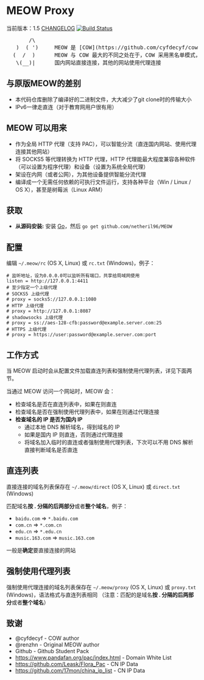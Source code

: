# MEOW Proxy

当前版本：1.5 [CHANGELOG](CHANGELOG.md)
[![Build Status](https://travis-ci.org/netheril96/MEOW.png?branch=master)](https://travis-ci.org/netheril96/MEOW)

<pre>
       /\
   )  ( ')     MEOW 是 [COW](https://github.com/cyfdecyf/cow) 的一个派生版本
  (  /  )      MEOW 与 COW 最大的不同之处在于，COW 采用黑名单模式， 而 MEOW 采用白名单模式
   \(__)|      国内网站直接连接，其他的网站使用代理连接
</pre>

## 与原版MEOW的差别

* 本代码仓库删除了编译好的二进制文件，大大减少了git clone时的传输大小
* IPv6一律走直连（对于教育网用户很有用）

## MEOW 可以用来
- 作为全局 HTTP 代理（支持 PAC），可以智能分流（直连国内网站、使用代理连接其他网站）
- 将 SOCKS5 等代理转换为 HTTP 代理，HTTP 代理能最大程度兼容各种软件（可以设置为程序代理）和设备（设置为系统全局代理）
- 架设在内网（或者公网），为其他设备提供智能分流代理
- 编译成一个无需任何依赖的可执行文件运行，支持各种平台（Win / Linux / OS X），甚至是树莓派（Linux ARM）

## 获取

- **从源码安装:** 安装 [Go](http://golang.org/doc/install)，然后 `go get github.com/netheril96/MEOW`

## 配置

编辑 `~/.meow/rc` (OS X, Linux) 或 `rc.txt` (Windows)，例子：

    # 监听地址，设为0.0.0.0可以监听所有端口，共享给局域网使用
    listen = http://127.0.0.1:4411
    # 至少指定一个上级代理
    # SOCKS5 上级代理
    # proxy = socks5://127.0.0.1:1080
    # HTTP 上级代理
    # proxy = http://127.0.0.1:8087
    # shadowsocks 上级代理
    # proxy = ss://aes-128-cfb:password@example.server.com:25
    # HTTPS 上级代理
    # proxy = https://user:password@example.server.com:port

## 工作方式

当 MEOW 启动时会从配置文件加载直连列表和强制使用代理列表，详见下面两节。

当通过 MEOW 访问一个网站时，MEOW 会：

- 检查域名是否在直连列表中，如果在则直连
- 检查域名是否在强制使用代理列表中，如果在则通过代理连接
- **检查域名的 IP 是否为国内 IP**
    - 通过本地 DNS 解析域名，得到域名的 IP
    - 如果是国内 IP 则直连，否则通过代理连接
    - 将域名加入临时的直连或者强制使用代理列表，下次可以不用 DNS 解析直接判断域名是否直连

## 直连列表

直接连接的域名列表保存在 `~/.meow/direct` (OS X, Linux) 或 `direct.txt` (Windows)

匹配域名**按 . 分隔的后两部分**或者**整个域名**，例子：

-  `baidu.com` => `*.baidu.com`
-  `com.cn` => `*.com.cn`
-  `edu.cn` => `*.edu.cn`
-  `music.163.com` => `music.163.com`

一般是**确定**要直接连接的网站

## 强制使用代理列表

强制使用代理连接的域名列表保存在 `~/.meow/proxy` (OS X, Linux) 或 `proxy.txt` (Windows)，语法格式与直连列表相同
（注意：匹配的是域名**按 . 分隔的后两部分**或者**整个域名**）

## 致谢

- @cyfdecyf - COW author
- @renzhn - Original MEOW author
- Github - Github Student Pack
- https://www.pandafan.org/pac/index.html - Domain White List
- https://github.com/Leask/Flora_Pac - CN IP Data
- https://github.com/17mon/china_ip_list - CN IP Data
